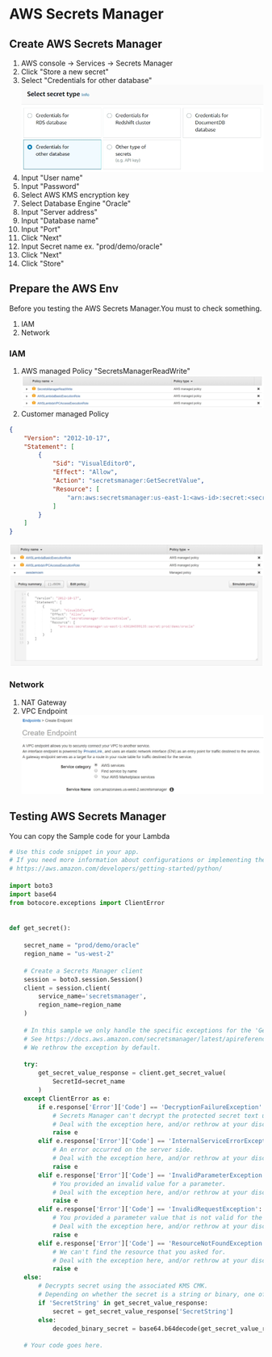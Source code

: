 # AWS Secrets Manager
## Create AWS Secrets Manager
1. AWS console -> Services -> Secrets Manager
2. Click "Store a new secret"
3. Select "Credentials for other database"
![](../images/07-01.jpg)
4. Input "User name"
5. Input "Password"
6. Select AWS KMS encryption key
7. Select Database Engine "Oracle"
8. Input "Server address"
9. Input "Database name"
10. Input "Port"
11. Click "Next"
12. Input Secret name ex. "prod/demo/oracle"
13. Click "Next"
14. Click "Store"

## Prepare the AWS Env
Before you testing the AWS Secrets Manager.You must to check something.
1. IAM
2. Network
### IAM
1. AWS managed Policy "SecretsManagerReadWrite"
![](../images/07-02.jpg)
2. Customer managed Policy
```json
{
    "Version": "2012-10-17",
    "Statement": [
        {
            "Sid": "VisualEditor0",
            "Effect": "Allow",
            "Action": "secretsmanager:GetSecretValue",
            "Resource": [
                "arn:aws:secretsmanager:us-east-1:<aws-id>:secret:<secret-name>"
            ]
        }
    ]
}
```
![](../images/07-03.jpg)
### Network
1. NAT Gateway
2. VPC Endpoint
![](../images/07-04.jpg)

## Testing AWS Secrets Manager
You can copy the Sample code for your Lambda
```python
# Use this code snippet in your app.
# If you need more information about configurations or implementing the sample code, visit the AWS docs:   
# https://aws.amazon.com/developers/getting-started/python/

import boto3
import base64
from botocore.exceptions import ClientError


def get_secret():

    secret_name = "prod/demo/oracle"
    region_name = "us-west-2"

    # Create a Secrets Manager client
    session = boto3.session.Session()
    client = session.client(
        service_name='secretsmanager',
        region_name=region_name
    )

    # In this sample we only handle the specific exceptions for the 'GetSecretValue' API.
    # See https://docs.aws.amazon.com/secretsmanager/latest/apireference/API_GetSecretValue.html
    # We rethrow the exception by default.

    try:
        get_secret_value_response = client.get_secret_value(
            SecretId=secret_name
        )
    except ClientError as e:
        if e.response['Error']['Code'] == 'DecryptionFailureException':
            # Secrets Manager can't decrypt the protected secret text using the provided KMS key.
            # Deal with the exception here, and/or rethrow at your discretion.
            raise e
        elif e.response['Error']['Code'] == 'InternalServiceErrorException':
            # An error occurred on the server side.
            # Deal with the exception here, and/or rethrow at your discretion.
            raise e
        elif e.response['Error']['Code'] == 'InvalidParameterException':
            # You provided an invalid value for a parameter.
            # Deal with the exception here, and/or rethrow at your discretion.
            raise e
        elif e.response['Error']['Code'] == 'InvalidRequestException':
            # You provided a parameter value that is not valid for the current state of the resource.
            # Deal with the exception here, and/or rethrow at your discretion.
            raise e
        elif e.response['Error']['Code'] == 'ResourceNotFoundException':
            # We can't find the resource that you asked for.
            # Deal with the exception here, and/or rethrow at your discretion.
            raise e
    else:
        # Decrypts secret using the associated KMS CMK.
        # Depending on whether the secret is a string or binary, one of these fields will be populated.
        if 'SecretString' in get_secret_value_response:
            secret = get_secret_value_response['SecretString']
        else:
            decoded_binary_secret = base64.b64decode(get_secret_value_response['SecretBinary'])
            
    # Your code goes here. 
```
